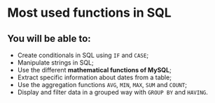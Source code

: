 # Most used functions in SQL

## You will be able to:

- Create conditionals in SQL using `IF` and `CASE`;
- Manipulate strings in SQL;
- Use the different **mathematical functions of MySQL**;
- Extract specific information about dates from a table;
- Use the aggregation functions `AVG`, `MIN`, `MAX`, `SUM` and `COUNT`;
- Display and filter data in a grouped way with `GROUP BY` and `HAVING`.